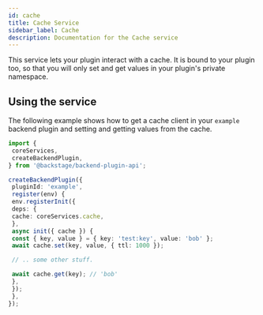 ```yaml
---
id: cache
title: Cache Service
sidebar_label: Cache
description: Documentation for the Cache service
---
```


This service lets your plugin interact with a cache. It is bound to your plugin too, so that you will only set and get values in your plugin's private namespace.

## Using the service

The following example shows how to get a cache client in your `example` backend plugin and setting and getting values from the cache.

```ts
import {
 coreServices,
 createBackendPlugin,
} from '@backstage/backend-plugin-api';

createBackendPlugin({
 pluginId: 'example',
 register(env) {
 env.registerInit({
 deps: {
 cache: coreServices.cache,
 },
 async init({ cache }) {
 const { key, value } = { key: 'test:key', value: 'bob' };
 await cache.set(key, value, { ttl: 1000 });

 // .. some other stuff.

 await cache.get(key); // 'bob'
 },
 });
 },
});
```
